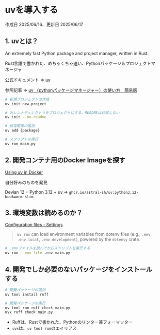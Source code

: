 # uvを導入する

作成日 2025/06/16、更新日 2025/06/17

## 1. uvとは？

An extremely fast Python package and project manager, written in Rust.

Rust言語で書かれた、めちゃくちゃ速い、Pythonパッケージ＆プロジェクトマネージャ

公式ドキュメント => [uv](https://docs.astral.sh/uv/)

参照記事 => [uv （pythonパッケージマネージャー）の使い方　簡易版](https://qiita.com/futakuchi0117/items/9ec8bd84797fed180647)

```bash
# 新規プロジェクトの作成
uv init new-project

# カレントディレクトリをプロジェクトにする。READMEは作成しない
uv init --no-readme

# 依存関係の追加
uv add {package}

# スクリプトの実行
uv run main.py
```

## 2. 開発コンテナ用のDocker Imageを探す

[Using uv in Docker](https://docs.astral.sh/uv/guides/integration/docker/)

自分好みのものを発見

Devian 12 + Python 3.12 + uv => `ghcr.io/astral-sh/uv:python3.12-bookworm-slim`

## 3. 環境変数は読めるのか？

[Configuration files - Settings](https://docs.astral.sh/uv/concepts/configuration-files/#settings)

> `uv run` can load environment variables from dotenv files (e.g., `.env`, `.env.local`, `.env.development`), powered by the `dotenvy` crate.

```bash
# .envファイルを読んでからスクリプトを実行する
uv run --env-file .env main.py
```

## 4. 開発でしか必要のないパッケージをインストールする

```bash
# 開発パッケージの追加
uv tool install ruff

# 開発パッケージの実行
uv tool run ruff check main.py
uvx ruff check main.py
```

- Ruffは、Rustで書かれた、Pythonのリンター兼フォーマッター
- `uvx`は、`uv tool run`のエイリアス
